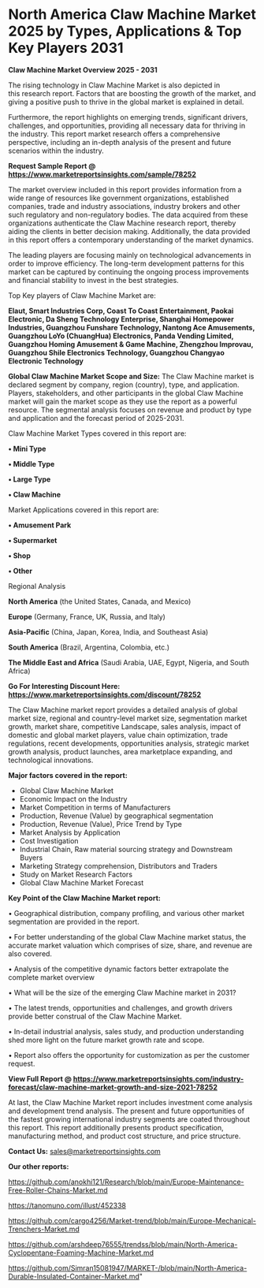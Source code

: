 # North America Claw Machine Market 2025 by Types, Applications & Top Key Players 2031

<Strong> Claw Machine Market Overview 2025 - 2031</strong>

The rising technology in Claw Machine Market is also depicted in this research report. Factors that are boosting the growth of the market, and giving a positive push to thrive in the global market is explained in detail.

Furthermore, the report highlights on emerging trends, significant drivers, challenges, and opportunities, providing all necessary data for thriving in the industry. This report market research offers a comprehensive perspective, including an in-depth analysis of the present and future scenarios within the industry.

<strong>Request Sample Report @ <a href=https://www.marketreportsinsights.com/sample/78252>https://www.marketreportsinsights.com/sample/78252</a></strong>

The market overview included in this report provides information from a wide range of resources like government organizations, established companies, trade and industry associations, industry brokers and other such regulatory and non-regulatory bodies. The data acquired from these organizations authenticate the Claw Machine research report, thereby aiding the clients in better decision making. Additionally, the data provided in this report offers a contemporary understanding of the market dynamics.

The leading players are focusing mainly on technological advancements in order to improve efficiency. The long-term development patterns for this market can be captured by continuing the ongoing process improvements and financial stability to invest in the best strategies.

Top Key players of Claw Machine Market are:

<strong>Elaut, Smart Industries Corp, Coast To Coast Entertainment, Paokai Electronic, Da Sheng Technology Enterprise, Shanghai Homepower Industries, Guangzhou Funshare Technology, Nantong Ace Amusements, Guangzhou LoYo (ChuangHua) Electronics, Panda Vending Limited, Guangzhou Homing Amusement & Game Machine, Zhengzhou Improvau, Guangzhou Shile Electronics Technology, Guangzhou Changyao Electronic Technology</strong>

<strong><b>Global Claw Machine Market Scope and Size:</b></strong>
The Claw Machine market is declared segment by company, region (country), type, and application. Players, stakeholders, and other participants in the global Claw Machine market will gain the market scope as they use the report as a powerful resource. The segmental analysis focuses on revenue and product by type and application and the forecast period of 2025-2031.

Claw Machine Market Types covered in this report are:

<strong>• Mini Type

• Middle Type

• Large Type

• Claw Machine</strong>

Market Applications covered in this report are:

<strong>• Amusement Park

• Supermarket

• Shop

• Other</strong> 

Regional Analysis

<strong>North America</strong> (the United States, Canada, and Mexico)

<strong>Europe</strong> (Germany, France, UK, Russia, and Italy)

<strong>Asia-Pacific</strong> (China, Japan, Korea, India, and Southeast Asia)

<strong>South America</strong> (Brazil, Argentina, Colombia, etc.)

<strong>The Middle East and Africa</strong> (Saudi Arabia, UAE, Egypt, Nigeria, and South Africa)

<strong>Go For Interesting Discount Here: <a href=https://www.marketreportsinsights.com/discount/78252>https://www.marketreportsinsights.com/discount/78252</a></strong>

The Claw Machine market report provides a detailed analysis of global market size, regional and country-level market size, segmentation market growth, market share, competitive Landscape, sales analysis, impact of domestic and global market players, value chain optimization, trade regulations, recent developments, opportunities analysis, strategic market growth analysis, product launches, area marketplace expanding, and technological innovations.

<strong><b>Major factors covered in the report:</b></strong>
<ul>
  <li>Global Claw Machine Market </li>
  <li>Economic Impact on the Industry</li>
  <li>Market Competition in terms of Manufacturers</li>
  <li>Production, Revenue (Value) by geographical segmentation</li>
  <li>Production, Revenue (Value), Price Trend by Type</li>
  <li>Market Analysis by Application</li>
  <li>Cost Investigation</li>
  <li>Industrial Chain, Raw material sourcing strategy and Downstream Buyers</li>
  <li>Marketing Strategy comprehension, Distributors and Traders</li>
  <li>Study on Market Research Factors</li>
  <li>Global Claw Machine Market Forecast</li>
</ul>

<strong><b>Key Point of the Claw Machine Market report:</b></strong>

• Geographical distribution, company profiling, and various other market segmentation are provided in the report.

• For better understanding of the global Claw Machine market status, the accurate market valuation which comprises of size, share, and revenue are also covered.

• Analysis of the competitive dynamic factors better extrapolate the complete market overview

• What will be the size of the emerging Claw Machine market in 2031?

• The latest trends, opportunities and challenges, and growth drivers provide better construal of the Claw Machine Market.

• In-detail industrial analysis, sales study, and production understanding shed more light on the future market growth rate and scope.

• Report also offers the opportunity for customization as per the customer request.

<strong><b>View Full Report @ <a href=https://www.marketreportsinsights.com/industry-forecast/claw-machine-market-growth-and-size-2021-78252>https://www.marketreportsinsights.com/industry-forecast/claw-machine-market-growth-and-size-2021-78252</a></b></strong>


At last, the Claw Machine Market report includes investment come analysis and development trend analysis. The present and future opportunities of the fastest growing international industry segments are coated throughout this report. This report additionally presents product specification, manufacturing method, and product cost structure, and price structure.

<strong>Contact Us:</strong>
sales@marketreportsinsights.com

<strong>Our other reports:</strong>

<a href=https://github.com/anokhi121/Research/blob/main/Europe-Maintenance-Free-Roller-Chains-Market.md>https://github.com/anokhi121/Research/blob/main/Europe-Maintenance-Free-Roller-Chains-Market.md</a>

<a href=https://tanomuno.com/illust/452338>https://tanomuno.com/illust/452338</a>

<a href=https://github.com/cargo4256/Market-trend/blob/main/Europe-Mechanical-Trenchers-Market.md>https://github.com/cargo4256/Market-trend/blob/main/Europe-Mechanical-Trenchers-Market.md</a>

<a href=https://github.com/arshdeep76555/trendss/blob/main/North-America-Cyclopentane-Foaming-Machine-Market.md>https://github.com/arshdeep76555/trendss/blob/main/North-America-Cyclopentane-Foaming-Machine-Market.md</a>

<a href=https://github.com/Simran15081947/MARKET-/blob/main/North-America-Durable-Insulated-Container-Market.md>https://github.com/Simran15081947/MARKET-/blob/main/North-America-Durable-Insulated-Container-Market.md</a>"
